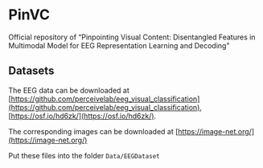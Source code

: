 # PinVC
Official repository of “Pinpointing Visual Content: Disentangled Features in Multimodal Model for EEG Representation Learning and Decoding”
## Datasets

The EEG data can be downloaded at [https://github.com/perceivelab/eeg_visual_classification](https://github.com/perceivelab/eeg_visual_classification), [https://osf.io/hd6zk/](https://osf.io/hd6zk/).

The corresponding images can be downloaded at [https://image-net.org/](https://image-net.org/)

Put these files into the folder `Data/EEGDataset`
